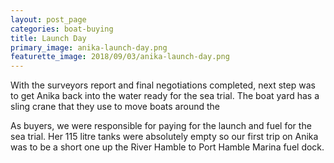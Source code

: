 ```yaml
---
layout: post_page
categories: boat-buying
title: Launch Day
primary_image: anika-launch-day.png 
featurette_image: 2018/09/03/anika-launch-day.png
---
```

With the surveyors report and final negotiations completed, next step was to
get Anika back into the water ready for the sea trial. The boat yard has a sling
crane that they use to move boats around the

As buyers, we were responsible for paying for the launch and fuel for the sea trial.
Her 115 litre tanks were absolutely empty so our first trip on Anika was to be a
short one up the River Hamble to Port Hamble Marina fuel dock.
